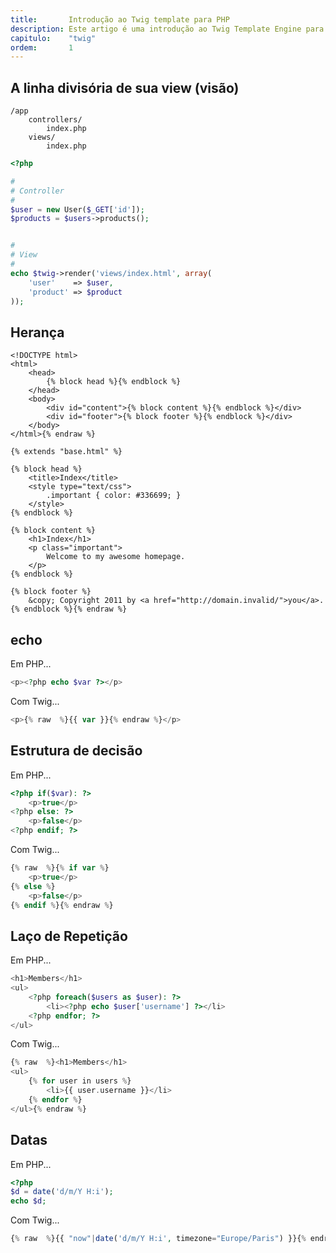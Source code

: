 ```yaml
---
title:       Introdução ao Twig template para PHP
description: Este artigo é uma introdução ao Twig Template Engine para PHP
capitulo:    "twig"
ordem:       1
---
```




## A linha divisória de sua view (visão)

    /app
        controllers/
            index.php
        views/
            index.php


```php
<?php

#
# Controller
#
$user = new User($_GET['id']);
$products = $users->products();


#
# View
#
echo $twig->render('views/index.html', array(
    'user'    => $user,
    'product' => $product
));
```



## Herança

```php{% raw  %}
<!DOCTYPE html>
<html>
    <head>
        {% block head %}{% endblock %}
    </head>
    <body>
        <div id="content">{% block content %}{% endblock %}</div>
        <div id="footer">{% block footer %}{% endblock %}</div>
    </body>
</html>{% endraw %}
```


```php{% raw  %}
{% extends "base.html" %}

{% block head %}
    <title>Index</title>
    <style type="text/css">
        .important { color: #336699; }
    </style>
{% endblock %}

{% block content %}
    <h1>Index</h1>
    <p class="important">
        Welcome to my awesome homepage.
    </p>
{% endblock %}

{% block footer %}
    &copy; Copyright 2011 by <a href="http://domain.invalid/">you</a>.
{% endblock %}{% endraw %}
```

 

## echo

Em PHP...

```php
<p><?php echo $var ?></p>
```

Com Twig...

```php
<p>{% raw  %}{{ var }}{% endraw %}</p>
```



## Estrutura de decisão

Em PHP...

```php
<?php if($var): ?>
    <p>true</p>
<?php else: ?>
    <p>false</p>
<?php endif; ?>
```

Com Twig...

```php
{% raw  %}{% if var %}
    <p>true</p>
{% else %}
    <p>false</p>
{% endif %}{% endraw %}
```



## Laço de Repetição

Em PHP...

```php
<h1>Members</h1>
<ul>
    <?php foreach($users as $user): ?>
        <li><?php echo $user['username'] ?></li>
    <?php endfor; ?>
</ul>
```

Com Twig...

```php
{% raw  %}<h1>Members</h1>
<ul>
    {% for user in users %}
        <li>{{ user.username }}</li>
    {% endfor %}
</ul>{% endraw %}
```



## Datas

Em PHP...

```php
<?php
$d = date('d/m/Y H:i');
echo $d;
```

Com Twig...

```php
{% raw  %}{{ "now"|date('d/m/Y H:i', timezone="Europe/Paris") }}{% endraw %}
```


